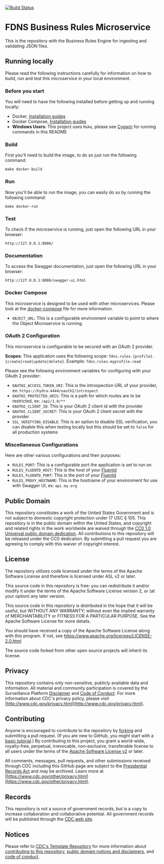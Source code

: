 [![Build Status](https://travis-ci.org/CDCgov/fdns-ms-rules.svg?branch=master)](https://travis-ci.org/CDCgov/fdns-ms-rules)

# FDNS Business Rules Microservice
This is the repository with the Business Rules Engine for ingesting and validating JSON files.

## Running locally
Please read the following instructions carefully for information on how to build, run and test this microservice in your local environment.

### Before you start
You will need to have the following installed before getting up and running locally:

- Docker, [Installation guides](https://docs.docker.com/install/)
- Docker Compose, [Installation guides](https://docs.docker.com/compose/install/)
- **Windows Users**: This project uses `Make`, please see [Cygwin](http://www.cygwin.com/) for running commands in this README

### Build

First you'll need to build the image, to do so just run the following command:

```
make docker-build
```

### Run

Now you'll be able to run the image, you can easily do so by running the following command:

```
make docker-run
```

### Test

To check if the microservice is running, just open the following URL in your browser:

```
http://127.0.0.1:8086/
```

### Documentation

To access the Swagger documentation, just open the following URL in your browser:

```
http://127.0.0.1:8086/swagger-ui.html
```

### Docker Compose
This microservice is designed to be used with other microservices. Please look at the [docker-compose](./docker-compose.yml) file for more information.

* `OBJECT_URL`: This is a configurable environment variable to point to where the Object Microservice is running.

### OAuth 2 Configuration

This microservice is configurable to be secured with an OAuth 2 provider.

__Scopes__: This application uses the following scope: `fdns.rules.{profile}.{create|read|update|delete}`. Example: `fdns.rules.myprofile.read`

Please see the following environment variables for configuring with your OAuth 2 provider:

* `OAUTH2_ACCESS_TOKEN_URI`: This is the introspection URL of your provider, ex: `https://hydra:4444/oauth2/introspect`
* `OAUTH2_PROTECTED_URIS`: This is a path for which routes are to be restricted, ex: `/api/1.0/**`
* `OAUTH2_CLIENT_ID`: This is your OAuth 2 client id with the provider
* `OAUTH2_CLIENT_SECRET`: This is your OAuth 2 client secret with the provider
* `SSL_VERIFYING_DISABLE`: This is an option to disable SSL verification, you can disable this when testing locally but this should be set to `false` for all production systems

### Miscellaneous Configurations

Here are other various configurations and their purposes:

* `RULES_PORT`: This is a configurable port the application is set to run on
* `RULES_FLUENTD_HOST`: This is the host of your [Fluentd](https://www.fluentd.org/)
* `RULES_FLUENTD_PORT`: This is the port of your [Fluentd](https://www.fluentd.org/)
* `RULES_PROXY_HOSTNAME`: This is the hostname of your environment for use with Swagger UI, ex: `api.my.org`

## Public Domain
This repository constitutes a work of the United States Government and is not
subject to domestic copyright protection under 17 USC § 105. This repository is in
the public domain within the United States, and copyright and related rights in
the work worldwide are waived through the [CC0 1.0 Universal public domain dedication](https://creativecommons.org/publicdomain/zero/1.0/).
All contributions to this repository will be released under the CC0 dedication. By
submitting a pull request you are agreeing to comply with this waiver of
copyright interest.

## License
The repository utilizes code licensed under the terms of the Apache Software
License and therefore is licensed under ASL v2 or later.

This source code in this repository is free: you can redistribute it and/or modify it under
the terms of the Apache Software License version 2, or (at your option) any
later version.

This source code in this repository is distributed in the hope that it will be useful, but WITHOUT ANY
WARRANTY; without even the implied warranty of MERCHANTABILITY or FITNESS FOR A
PARTICULAR PURPOSE. See the Apache Software License for more details.

You should have received a copy of the Apache Software License along with this
program. If not, see https://www.apache.org/licenses/LICENSE-2.0.html

The source code forked from other open source projects will inherit its license.


## Privacy
This repository contains only non-sensitive, publicly available data and
information. All material and community participation is covered by the
Surveillance Platform [Disclaimer](https://github.com/CDCgov/template/blob/master/DISCLAIMER.md)
and [Code of Conduct](https://github.com/CDCgov/template/blob/master/code-of-conduct.md).
For more information about CDC's privacy policy, please visit [http://www.cdc.gov/privacy.html](http://www.cdc.gov/privacy.html).

## Contributing
Anyone is encouraged to contribute to the repository by [forking](https://help.github.com/articles/fork-a-repo)
and submitting a pull request. (If you are new to GitHub, you might start with a
[basic tutorial](https://help.github.com/articles/set-up-git).) By contributing
to this project, you grant a world-wide, royalty-free, perpetual, irrevocable,
non-exclusive, transferable license to all users under the terms of the
[Apache Software License v2](https://www.apache.org/licenses/LICENSE-2.0.html) or
later.

All comments, messages, pull requests, and other submissions received through
CDC including this GitHub page are subject to the [Presidential Records Act](https://www.archives.gov/about/laws/presidential-records.html)
and may be archived. Learn more at [https://www.cdc.gov/other/privacy.html](https://www.cdc.gov/other/privacy.html).

## Records
This repository is not a source of government records, but is a copy to increase
collaboration and collaborative potential. All government records will be
published through the [CDC web site](https://www.cdc.gov).

## Notices
Please refer to [CDC's Template Repository](https://github.com/CDCgov/template)
for more information about [contributing to this repository](https://github.com/CDCgov/template/blob/master/CONTRIBUTING.md),
[public domain notices and disclaimers](https://github.com/CDCgov/template/blob/master/DISCLAIMER.md),
and [code of conduct](https://github.com/CDCgov/template/blob/master/code-of-conduct.md).